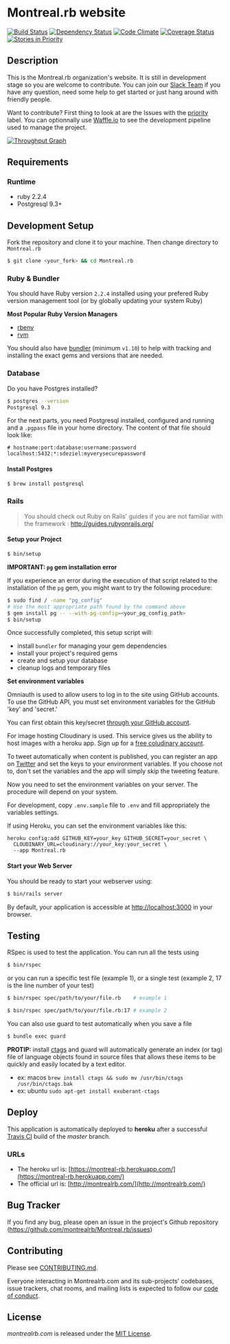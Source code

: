 # Montreal.rb website

[![Build Status](https://travis-ci.org/montrealrb/Montreal.rb.svg)](https://travis-ci.org/montrealrb/Montreal.rb)
[![Dependency Status](https://gemnasium.com/montrealrb/Montreal.rb.svg)](https://gemnasium.com/montrealrb/Montreal.rb)
[![Code Climate](https://codeclimate.com/github/montrealrb/Montreal.rb/badges/gpa.svg)](https://codeclimate.com/github/montrealrb/Montreal.rb)
[![Coverage Status](https://coveralls.io/repos/montrealrb/Montreal.rb/badge.svg?branch=master&service=github)](https://coveralls.io/github/montrealrb/Montreal.rb?branch=master)
[![Stories in Priority](https://badge.waffle.io/montrealrb/Montreal.rb.svg?label=priority&title=Priority)](http://waffle.io/montrealrb/Montreal.rb)

## Description

This is the Montreal.rb organization's website. It is still in development stage so you are welcome to contribute.
You can join our [Slack Team](https://montrealrb-slack.herokuapp.com/) if you have any question, need some help to get started or just hang around with friendly people.

Want to contribute? First thing to look at are the Issues with the [priority](https://github.com/montrealrb/Montreal.rb/labels/Priority) label. You can optionnally use [Waffle.io](http://waffle.io/montrealrb/Montreal.rb) to see the development pipeline used to manage the project.

[![Throughput Graph](https://graphs.waffle.io/montrealrb/Montreal.rb/throughput.svg)](https://waffle.io/montrealrb/Montreal.rb/metrics)

## Requirements

### Runtime

- ruby 2.2.4
- Postgresql 9.3+

## Development Setup

Fork the repository and clone it to your machine. Then change directory to `Montreal.rb`

```bash
$ git clone <your_fork> && cd Montreal.rb
```

### Ruby & Bundler

You should have Ruby version `2.2.4` installed using your prefered Ruby version management tool (or by globally updating your system Ruby)

__Most Popular Ruby Version Managers__

- [rbenv](http://rbenv.org/)
- [rvm](https://rvm.io/)

You should also have [bundler](http://bundler.io/) (minimum `v1.10`) to help with tracking and installing the exact gems and versions that are needed.

### Database

Do you have Postgres installed?

```bash
$ postgres --version
Postgresql 9.3
```

For the next parts, you need Postgresql installed, configured and running and a
`.pgpass` file in your home directory. The content of that file should look like:

```
# hostname:port:database:username:password
localhost:5432:*:sdeziel:myverysecurepassword
```

#### Install Postgres

```bash
$ brew install postgresql
```

### Rails

> You should check out Ruby on Rails' guides if you are not familiar with the framework : http://guides.rubyonrails.org/

#### Setup your Project

```bash
$ bin/setup
```

__IMPORTANT: `pg` gem installation error__

If you experience an error during the execution of that script related to the installation of the `pg` gem,
you might want to try the following procedure:

```bash
$ sudo find / -name "pg_config"
# Use the most appropriate path found by the command above
$ gem install pg -- --with-pg-config=<your_pg_config_path>
$ bin/setup
```

Once successfully completed, this setup script will:

- install `bundler` for managing your gem dependencies
- install your project's required gems
- create and setup your database
- cleanup logs and temporary files

__Set environment variables__

Omniauth is used to allow users to log in to the site using GitHub accounts. To
use the GitHub API, you must set environment variables for the GitHub 'key' and
'secret.'

You can first obtain this key/secret [through your GitHub account](https://github.com/settings/applications/new).

For image hosting Cloudinary is used. This service gives us the ability to host
 images with a heroku app. Sign up for a [free coludinary account](https://cloudinary.com/).

To tweet automatically when content is published, you can register an app on [Twitter](http://apps.twitter.com)
 and set the keys to your environment variables. If you choose not to, don't set the variables and
 the app will simply skip the tweeting feature.

Now you need to set the environment variables on your server. The procedure
will depend on your system.

For development, copy `.env.sample` file to `.env` and fill appropriately the
variables settings.

If using Heroku, you can set the environment variables like this:

```
heroku config:add GITHUB_KEY=your_key GITHUB_SECRET=your_secret \
  CLOUDINARY_URL=cloudinary://your_key:your_secret \
  --app Montreal.rb
```

#### Start your Web Server

You should be ready to start your webserver using:

```bash
$ bin/rails server
```

By default, your application is accessible at [http://localhost:3000](http://localhost:3000) in your browser.

## Testing

RSpec is used to test the application. You can run all the tests using

```bash
$ bin/rspec
```

or you can run a specific test file (example 1), or a single test (example 2, 17 is the line number of your test)

```bash
$ bin/rspec spec/path/to/your/file.rb    # example 1

$ bin/rspec spec/path/to/your/file.rb:17 # example 2
```

You can also use guard to test automatically when you save a file

```bash
$ bundle exec guard
```

__PROTIP:__ install [ctags](http://ctags.sf.net) and guard will automatically generate an index (or tag) file
of language objects found in source files that allows these items to be quickly and easily located by a text editor.

- ex: macos `brew install ctags && sudo mv /usr/bin/ctags /usr/bin/ctags.bak`
- ex: ubuntu `sudo apt-get install exuberant-ctags`

## Deploy

This application is automatically deployed to __heroku__ after a successful [Travis CI](http://docs.travis-ci.com/user/deployment/heroku/) build of the *master* branch.

### URLs

- The heroku url is: [https://montreal-rb.herokuapp.com/](https://montreal-rb.herokuapp.com/)
- The official url is: [http://montrealrb.com/](http://montrealrb.com/)

## Bug Tracker

If you find any bug, please open an issue in the project's Github repository (https://github.com/montrealrb/Montreal.rb/issues)

## Contributing

Please see [CONTRIBUTING.md](CONTRIBUTING.md).

Everyone interacting in Montrealrb.com and its sub-projects' codebases, issue trackers, chat rooms, and mailing lists is expected to follow our [code of conduct](CODE_OF_CONDUCT.md).

## License

*montrealrb.com* is released under the [MIT License](LICENSE).
